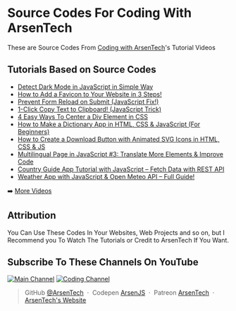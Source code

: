 # Source Codes For Coding With ArsenTech
These are Source Codes From [Coding with ArsenTech](https://www.youtube.com/channel/UCl52C6cFR1McvN1fAdsxdkA)'s Tutorial Videos

## Tutorials Based on Source Codes
<!-- YOUTUBE:START -->
- [Detect Dark Mode in JavaScript in Simple Way](https://www.youtube.com/shorts/Zsdrb5WqYro)
- [How to Add a Favicon to Your Website in 3 Steps!](https://www.youtube.com/shorts/FHkxcqfDqW4)
- [Prevent Form Reload on Submit &lpar;JavaScript Fix!&rpar;](https://www.youtube.com/shorts/k9h6ifNOpGg)
- [1-Click Copy Text to Clipboard! &lpar;JavaScript Trick&rpar;](https://www.youtube.com/shorts/zbW-LTQ7Eek)
- [4 Easy Ways To Center a Div Element in CSS](https://www.youtube.com/shorts/887rpSgVs28)
- [How to Make a Dictionary App in HTML, CSS &amp; JavaScript &lpar;For Beginners&rpar;](https://www.youtube.com/watch?v=S33yscBK9Sc)
- [How to Create a Download Button with Animated SVG Icons in HTML, CSS &amp; JS](https://www.youtube.com/watch?v=W1gIaluinNE)
- [Multilingual Page in JavaScript #3: Translate More Elements &amp; Improve Code](https://www.youtube.com/watch?v=wprvcHzQJlw)
- [Country Guide App Tutorial with JavaScript – Fetch Data with REST API](https://www.youtube.com/watch?v=T7fRxPXLFn0)
- [Weather App with JavaScript &amp; Open Meteo API – Full Guide!](https://www.youtube.com/watch?v=HS7GfTuJgA8)
<!-- YOUTUBE:END -->

➡️ [More Videos](https://www.youtube.com/channel/UCl52C6cFR1McvN1fAdsxdkA)

## Attribution
You Can Use These Codes In Your Websites, Web Projects and so on, but I Recommend you To Watch The Tutorials or Credit to ArsenTech If You Want.

## Subscribe To These Channels On YouTube
[![Main Channel](https://img.shields.io/badge/ArsenTech%20-222222.svg?&style=for-the-badge&logo=YouTube&logoColor=%23FF0000)](https://www.youtube.com/channel/UCrtH0g6NE8tW5VIEgDySYtg)
[![Coding Channel](https://img.shields.io/badge/Coding%20With%20ArsenTech-222222.svg?&style=for-the-badge&logo=YouTube&logoColor=%23FF0000)](https://www.youtube.com/channel/UCl52C6cFR1McvN1fAdsxdkA)

> GitHub [@ArsenTech](https://github.com/ArsenTech) &nbsp;&middot;&nbsp;
> Codepen [ArsenJS](https://codepen.io/ArsenJS) &nbsp;&middot;&nbsp;
> Patreon [ArsenTech](https://www.patreon.com/ArsenTech) &nbsp;&middot;&nbsp;
> [ArsenTech's Website](https://arsentech.github.io)
